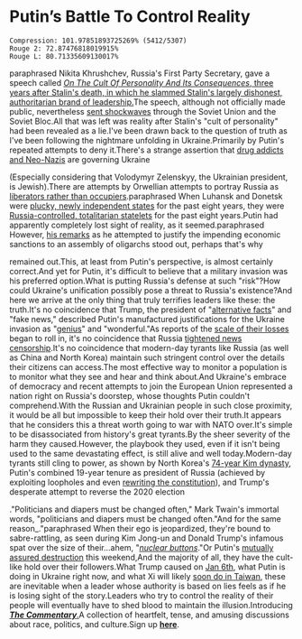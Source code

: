 # Putin’s Battle To Control Reality

```
Compression: 101.97851893725269% (5412/5307)
Rouge 2: 72.87476818019915%
Rouge L: 80.71335609130017%
```

paraphrased Nikita Khrushchev, Russia's First Party Secretary, gave a speech called [*On The Cult Of Personality And Its Consequences*, three years after Stalin's death, in which he slammed Stalin's largely dishonest, authoritarian brand of leadership.](https://www.ht.lu.se/media/utbildning/dokument/kurser/EUHA14/20121/Nikita_S._Khrushchev__The_Secret_Speech_On_the_Cult_of_Personality_1956.pdf)The speech, although not officially made public, nevertheless [sent shockwaves](https://www.britannica.com/event/Khrushchevs-secret-speech) through the Soviet Union and the Soviet Bloc.All that was left was reality after Stalin's "cult of personality" had been revealed as a lie.I've been drawn back to the question of truth as I've been following the nightmare unfolding in Ukraine.Primarily by Putin's repeated attempts to deny it.There's a strange assertion that [drug addicts and Neo-Nazis](https://youtu.be/dTw3hWa3E8M) are governing Ukraine 

 (Especially considering that Volodymyr Zelenskyy, the Ukrainian president, is Jewish).There are attempts by Orwellian attempts to portray Russia as [liberators rather than occupiers](https://www.theguardian.com/world/2022/feb/25/pure-orwell-how-russian-state-media-spins-ukraine-invasion-as-liberation).paraphrased When Luhansk and Donetsk were [plucky, newly independent states](https://youtu.be/jUkrigz3L0Q) for the past eight years, they were [Russia-controlled, totalitarian statelets](https://www.aljazeera.com/news/2022/2/22/what-are-donetsk-and-luhansk-ukraines-separatist-statelets) for the past eight years.Putin had apparently completely lost sight of reality, as it seemed.paraphrased However, [his remarks](https://youtu.be/i8kkeztq70c) as he attempted to justify the impending economic sanctions to an assembly of oligarchs stood out, perhaps that's why 

 remained out.This, at least from Putin's perspective, is almost certainly correct.And yet for Putin, it's difficult to believe that a military invasion was his preferred option.What is putting Russia's defense at such "risk"?How could Ukraine's unification possibly pose a threat to Russia's existence?And here we arrive at the only thing that truly terrifies leaders like these: the truth.It's no coincidence that Trump, the president of "[alternative facts](https://youtu.be/VSrEEDQgFc8)" and "fake news," described Putin's manufactured justifications for the Ukraine invasion as "[genius](https://youtu.be/cRpeJpBYXVs)" and "wonderful."As reports of the [scale of their losses](https://inews.co.uk/news/russia-invasion-ukraine-not-to-plan-casualties-approaching-highs-of-previous-wars-1489943) began to roll in, it's no coincidence that Russia [tightened news censorship](https://www.hrw.org/news/2022/02/28/russia-war-censorship-reaches-new-heights).It's no coincidence that modern-day tyrants like Russia (as well as China and North Korea) maintain such stringent control over the details their citizens can access.The most effective way to monitor a population is to monitor what they see and hear and think about.And Ukraine's embrace of democracy and recent attempts to join the European Union represented a nation right on Russia's doorstep, whose thoughts Putin couldn't comprehend.With the Russian and Ukrainian people in such close proximity, it would be all but impossible to keep their hold over their truth.It appears that he considers this a threat worth going to war with NATO over.It's simple to be disassociated from history's great tyrants.By the sheer severity of the harm they caused.However, the playbook they used, even if it isn't being used to the same devastating effect, is still alive and well today.Modern-day tyrants still cling to power, as shown by North Korea's [74-year Kim dynasty](https://www.spokesman.com/stories/2020/apr/30/history-north-koreas-kim-dynasty/), Putin's combined 19-year tenure as president of Russia (achieved by exploiting loopholes and even [rewriting the constitution](https://www.republicworld.com/world-news/rest-of-the-world-news/explained-russias-putin-signs-law-to-stay-in-power-until-2036-whats-the-change.html)), and Trump's desperate attempt to reverse the 2020 election

."Politicians and diapers must be changed often," Mark Twain's immortal words, "politicians and diapers must be changed often."And for the same reason\_."paraphrased When their ego is jeopardized, they're bound to sabre-rattling, as seen during Kim Jong-un and Donald Trump's infamous spat over the size of their...ahem, "[*nuclear buttons*](https://www.bbc.co.uk/news/world-asia-42549687)."Or Putin's [mutually assured destruction](https://youtu.be/RJXwLzII278) this weekend,And the majority of all, they have the cult-like hold over their followers.What Trump caused on [Jan 6th](https://en.wikipedia.org/wiki/2021_United_States_Capitol_attack), what Putin is doing in Ukraine right now, and what Xi will likely [soon do in Taiwan](https://www.bbc.co.uk/news/world-asia-china-58854081), these are inevitable when a leader whose authority is based on lies feels as if he is losing sight of the story.Leaders who try to control the reality of their people will eventually have to shed blood to maintain the illusion.Introducing [***The Commentary***](https://steveqj.substack.com/)[.](https://steveqj.substack.com/)A collection of heartfelt, tense, and amusing discussions about race, politics, and culture.Sign up [**here**](https://steveqj.substack.com/).

